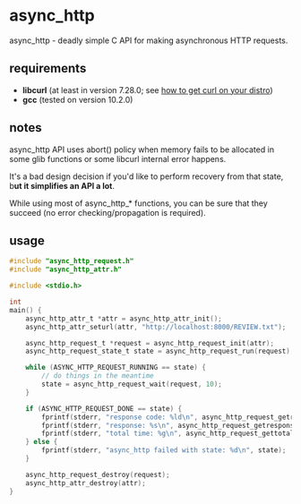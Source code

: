 # async_http

async_http - deadly simple C API for making asynchronous HTTP requests.

## requirements

- **libcurl** (at least in version 7.28.0; see [how to get curl on your distro](https://ec.haxx.se/get-curl/get-curl-linux))
- **gcc** (tested on version 10.2.0)

## notes

async_http API uses abort() policy when memory fails to be allocated in some glib functions or some libcurl internal error happens.

It's a bad design decision if you'd like to perform recovery from that state, b**ut it simplifies an API a lot**.

While using most of async_http_* functions, you can be sure that they succeed (no error checking/propagation is required).

## usage

```c
#include "async_http_request.h"
#include "async_http_attr.h"

#include <stdio.h>

int
main() {
    async_http_attr_t *attr = async_http_attr_init();
    async_http_attr_seturl(attr, "http://localhost:8000/REVIEW.txt");

    async_http_request_t *request = async_http_request_init(attr);
    async_http_request_state_t state = async_http_request_run(request);

    while (ASYNC_HTTP_REQUEST_RUNNING == state) {
        // do things in the meantime
        state = async_http_request_wait(request, 10);
    }

    if (ASYNC_HTTP_REQUEST_DONE == state) {
        fprintf(stderr, "response code: %ld\n", async_http_request_getresponsecode(request));
        fprintf(stderr, "response: %s\n", async_http_request_getresponse(request));
        fprintf(stderr, "total time: %g\n", async_http_request_gettotaltime(request));
    } else {
        fprintf(stderr, "async_http failed with state: %d\n", state);
    }

    async_http_request_destroy(request);
    async_http_attr_destroy(attr);
}

```

